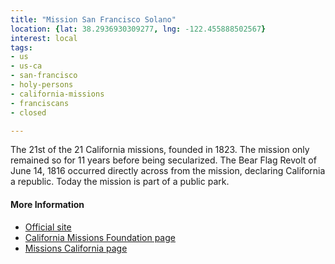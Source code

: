 ```yaml
---
title: "Mission San Francisco Solano"
location: {lat: 38.2936930309277, lng: -122.455888502567}
interest: local
tags:
- us
- us-ca
- san-francisco
- holy-persons
- california-missions
- franciscans
- closed

---
```



The 21st of the 21 California missions, founded in 1823.  The mission only remained so for 11 years before being secularized.  The Bear Flag Revolt of June 14, 1816 occurred directly across from the mission, declaring California a republic.  Today the mission is part of a public park.

#### More Information

* [Official site](https://www.parks.ca.gov/?page_id=479)
* [California Missions Foundation page](https://californiamissionsfoundation.org/mission-san-francisco-solano/)
* [Missions California page](https://www.missionscalifornia.com/missions/san-francisco-solano/)






